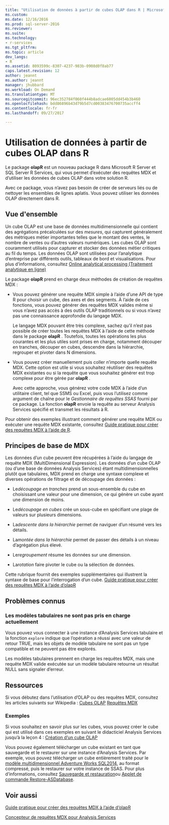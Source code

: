 ```yaml
---
title: "Utilisation de données à partir de cubes OLAP dans R | Microsoft Docs"
ms.custom: 
ms.date: 12/16/2016
ms.prod: sql-server-2016
ms.reviewer: 
ms.suite: 
ms.technology:
- r-services
ms.tgt_pltfrm: 
ms.topic: article
dev_langs:
- R
ms.assetid: 8093599c-8307-4237-983b-0908d0f8ab77
caps.latest.revision: 12
author: jeannt
ms.author: jeannt
manager: jhubbard
ms.workload: On Demand
ms.translationtype: MT
ms.sourcegitcommit: 96ec352784f060f444b8adcae6005dd454b3b460
ms.openlocfilehash: bdd86896b43d79b5d7cd00383476700735accff4
ms.contentlocale: fr-fr
ms.lasthandoff: 09/27/2017

---
```

# <a name="using-data-from-olap-cubes-in-r"></a>Utilisation de données à partir de cubes OLAP dans R

Le package **olapR** est un nouveau package R dans Microsoft R Server et SQL Server R Services, qui vous permet d’exécuter des requêtes MDX et d’utiliser les données de cubes OLAP dans votre solution R.

Avec ce package, vous n’avez pas besoin de créer de serveurs liés ou de nettoyer les ensembles de lignes aplatis. Vous pouvez utiliser les données OLAP directement dans R.

## <a name="overview"></a>Vue d'ensemble

Un cube OLAP est une base de données multidimensionnelle qui contient des agrégations précalculées sur des *mesures*, qui capturent généralement des métriques métier importantes telles que le montant des ventes, le nombre de ventes ou d’autres valeurs numériques. Les cubes OLAP sont couramment utilisés pour capturer et stocker des données métier critiques au fil du temps. Les données OLAP sont utilisées pour l’analytique d’entreprise par différents outils, tableaux de bord et visualisations. Pour plus d’informations, consultez [Online analytical processing (Traitement analytique en ligne)](https://en.wikipedia.org/wiki/Online_analytical_processing)

Le package **olapR** prend en charge deux méthodes de création de requêtes MDX : 

- Vous pouvez générer une requête MDX simple à l’aide d’une API de type R pour choisir un cube, des axes et des segments. À l’aide de ces fonctions, vous pouvez générer des requêtes MDX valides même si vous n’avez pas accès à des outils OLAP traditionnels ou si vous n’avez pas une connaissance approfondie du langage MDX.

  Le langage MDX pouvant être très complexe, sachez qu’il n’est pas possible de créer toutes les requêtes MDX à l’aide de cette méthode dans le package **olapR** . Toutefois, toutes les opérations les plus courantes et les plus utiles sont prises en charge, notamment découper en tranches, découper en cubes, descendre dans la hiérarchie, regrouper et pivoter dans N dimensions.

+ Vous pouvez créer manuellement puis coller n’importe quelle requête MDX. Cette option est utile si vous souhaitez réutiliser des requêtes MDX existantes ou si la requête que vous souhaitez générer est trop complexe pour être gérée par **olapR** . 

  Avec cette approche, vous générez votre code MDX à l’aide d’un utilitaire client, tel que SSMS ou Excel, puis vous l’utilisez comme argument de chaîne pour le *Gestionnaire de requêtes SSAS* fourni par ce package. La fonction **olapR** envoie la requête au serveur Analysis Services spécifié et transmet les résultats à R.

Pour obtenir des exemples illustrant comment générer une requête MDX ou exécuter une requête MDX existante, consultez [Guide pratique pour créer des requêtes MDX à l’aide de R](../../advanced-analytics/r-services/how-to-create-mdx-queries-using-olapr.md).


## <a name="mdx-basics"></a>Principes de base de MDX

Les données d’un cube peuvent être récupérées à l’aide du langage de requête MDX (MultiDimensional Expression). Les données d’un cube OLAP (ou d’une base de données Analysis Services) étant multidimensionnelles plutôt que tabulaires, MDX prend en charge une syntaxe complexe et diverses opérations de filtrage et de découpage des données :

+ Le*découpage en tranches* prend un sous-ensemble du cube en choisissant une valeur pour une dimension, ce qui génère un cube ayant une dimension de moins. 

+ Le*découpage en cubes* crée un sous-cube en spécifiant une plage de valeurs sur plusieurs dimensions.

+ La*descente dans la hiérarchie* permet de naviguer d’un résumé vers les détails.

+ La*montée dans la hiérarchie* permet de passer des détails à un niveau d’agrégation plus élevé.

+ Le*regroupement* résume les données sur une dimension.

+ La*rotation* faire pivoter le cube ou la sélection de données.

Cette rubrique fournit des exemples supplémentaires qui illustrent la syntaxe de base pour l’interrogation d’un cube.
[Guide pratique pour créer des requêtes MDX à l’aide d’olapR](../../advanced-analytics/r-services/how-to-create-mdx-queries-using-olapr.md)


## <a name="known-issues"></a>Problèmes connus

### <a name="tabular-models-not-supported-currently"></a>Les modèles tabulaires ne sont pas pris en charge actuellement

Vous pouvez vous connecter à une instance d’Analysis Services tabulaire et la fonction `explore` indique que l’opération a réussi avec une valeur de retour TRUE, mais les objets de modèle tabulaire ne sont pas un type compatible et ne peuvent pas être explorés. 

Les modèles tabulaires prennent en charge les requêtes MDX, mais une requête MDX valide exécutée sur un modèle tabulaire retourne un résultat NULL sans signaler d’erreur.

## <a name="resources"></a>Ressources

Si vous débutez dans l’utilisation d’OLAP ou des requêtes MDX, consultez les articles suivants sur Wikipedia : [Cubes OLAP](https://en.wikipedia.org/wiki/OLAP_cube)
[Requêtes MDX](https://en.wikipedia.org/wiki/MultiDimensional_eXpressions)

### <a name="samples"></a>Exemples

Si vous souhaitez en savoir plus sur les cubes, vous pouvez créer le cube qui est utilisé dans ces exemples en suivant le didacticiel Analysis Services jusqu’à la leçon 4 : [Création d’un cube OLAP](../../analysis-services/multidimensional-modeling-adventure-works-tutorial.md)

Vous pouvez également télécharger un cube existant en tant que sauvegarde et le restaurer sur une instance d’Analysis Services. Par exemple, vous pouvez télécharger un cube entièrement traité pour le [modèle multidimensionnel Adventure Works SQL2014](http://msftdbprodsamples.codeplex.com/downloads/get/882334), au format compressé, puis le restaurer sur votre instance de SSAS. Pour plus d’informations, consultez [Sauvegarde et restauration](../../analysis-services/multidimensional-models/backup-and-restore-of-analysis-services-databases.md)ou [Applet de commande Restore-ASDatabase](../../analysis-services/powershell/restore-asdatabase-cmdlet.md).

## <a name="see-also"></a>Voir aussi
[Guide pratique pour créer des requêtes MDX à l’aide d’olapR](../../advanced-analytics/r-services/how-to-create-mdx-queries-using-olapr.md)

[Concepteur de requêtes MDX pour Analysis Services](http://msdn.microsoft.com/library/7e288eee-2d37-485e-a6a0-dbba5e041e26)



